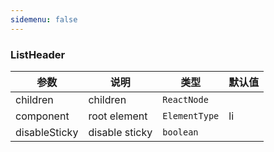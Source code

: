 ```yaml
---
sidemenu: false
---
```


### ListHeader

| 参数	|说明	|类型	|默认值
| --- | --- | --- | ---
| children | children | `ReactNode` |
| component | root element | `ElementType` | li
| disableSticky | disable sticky | `boolean` |

